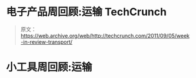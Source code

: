 # 电子产品周回顾:运输 TechCrunch

> 原文：<https://web.archive.org/web/http://techcrunch.com/2011/09/05/week-in-review-transport/>

# 小工具周回顾:运输